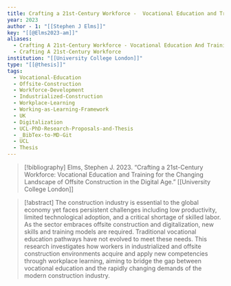 ```yaml
---
title: Crafting a 21st-Century Workforce -  Vocational Education and Training for the Changing Landscape of Offsite Construction in the Digital Age
year: 2023
author - 1: "[[Stephen J Elms]]"
key: "[[@Elms2023-am]]"
aliases:
  - Crafting A 21st-Century Workforce - Vocational Education And Training For The Changing Landscape Of Offsite Construction In The Digital Age
  - Crafting A 21st-Century Workforce
institution: "[[University College London]]"
type: "[[@thesis]]"
tags:
  - Vocational-Education
  - Offsite-Construction
  - Workforce-Development
  - Industrialized-Construction
  - Workplace-Learning
  - Working-as-Learning-Framework
  - UK
  - Digitalization
  - UCL-PhD-Research-Proposals-and-Thesis
  - _BibTex-to-MD-Git
  - UCL
  - Thesis
---
```


> [!bibliography]
> Elms, Stephen J. 2023. “Crafting a 21st-Century Workforce: Vocational Education and Training for the Changing Landscape of Offsite Construction in the Digital Age.” [[University College London]]

> [!abstract]
> The construction industry is essential to the global economy yet faces persistent challenges including low productivity, limited technological adoption, and a critical shortage of skilled labor. As the sector embraces offsite construction and digitalization, new skills and training models are required. Traditional vocational education pathways have not evolved to meet these needs. This research investigates how workers in industrialized and offsite construction environments acquire and apply new competencies through workplace learning, aiming to bridge the gap between vocational education and the rapidly changing demands of the modern construction industry.